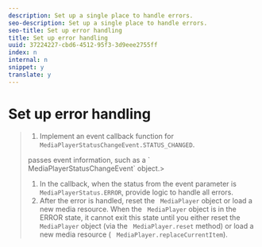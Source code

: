 ```yaml
---
description: Set up a single place to handle errors.
seo-description: Set up a single place to handle errors.
seo-title: Set up error handling
title: Set up error handling
uuid: 37224227-cbd6-4512-95f3-3d9eee2755ff
index: n
internal: n
snippet: y
translate: y
---
```


# Set up error handling


>1. Implement an event callback function for ` MediaPlayerStatusChangeEvent.STATUS_CHANGED`.
>   <!-- PH element: phrases/primetime-sdk-name --> passes event information, such as a ` MediaPlayerStatusChangeEvent` object.>
>1. In the callback, when the status from the event parameter is ` MediaPlayerStatus.ERROR`, provide logic to handle all errors.
>1. After the error is handled, reset the ` MediaPlayer` object or load a new media resource.
>   When the ` MediaPlayer` object is in the ERROR state, it cannot exit this state until you either reset the ` MediaPlayer` object (via the ` MediaPlayer.reset` method) or load a new media resource ( ` MediaPlayer.replaceCurrentItem`). 
>
